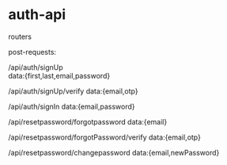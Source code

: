 # auth-api

routers

post-requests:

/api/auth/signUp  
data:{first,last,email,password}


/api/auth/signUp/verify 
data:{email,otp}


/api/auth/signIn 
data:{email,password}


/api/resetpassword/forgotpassword 
data:{email}


/api/resetpassword/forgotPassword/verify 
data:{email,otp}


/api/resetpassword/changepassword 
data:{email,newPassword}
